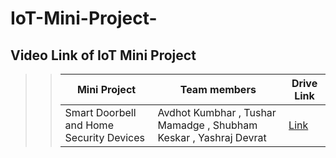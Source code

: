 # IoT-Mini-Project-

## Video Link of IoT Mini Project  
>>   Mini Project | Team members | Drive Link
>>   --- | --- | ---
>>   Smart Doorbell and Home Security Devices | Avdhot Kumbhar , Tushar Mamadge , Shubham Keskar , Yashraj Devrat |  [Link](https://drive.google.com/file/d/1_CnArKQmcyWp9_pfrFIriLiRO6YXw6jq/view?usp=drive_link )

